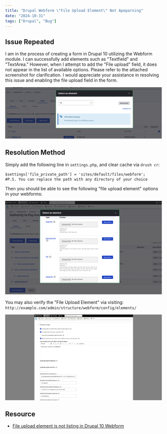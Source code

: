 ```yaml
---
title: "Drupal Webform \"File Upload Element\" Not Apeparning"
date: "2024-10-31"
tags: ["Drupal", "Bug"]
---
```


## Issue Repeated

I am in the process of creating a form in Drupal 10 utilizing the Webform module. I can successfully add elements such as "Textfield" and "TextArea." However, when I attempt to add the "File upload" field, it does not appear in the list of available options. Please refer to the attached screenshot for clarification. I would appreciate your assistance in resolving this issue and enabling the file upload field in the form.

![2024-10-31T105905](2024-10-31T105905.png)






## Resolution Method

Simply add the following line in `settings.php`, and clear cache via `drush cr`:
```
$settings['file_private_path'] = 'sites/default/files/webform';
#P.S. You can replace the path with any directory of your choice
```
Then you should be able to see the following "file upload element" options in your webforms:

![2024-10-31T105934](2024-10-31T105934.png)


You may also verify the "File Upload Element" via visiting: `http://example.com/admin/structure/webform/config/elements/`

![2024-10-31T105806](2024-10-31T105806.png)

## Resource

- [File upload element is not listing in Drupal 10 Webform](https://stackoverflow.com/questions/78533756/file-upload-element-is-not-listing-in-drupal-10-webform)
